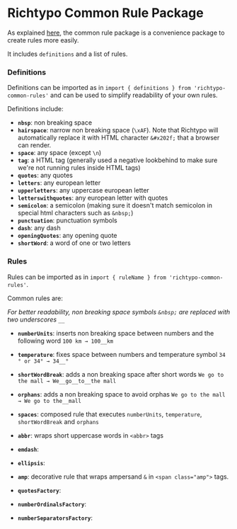 # Richtypo Common Rule Package

As explained [here](https://github.com/sapegin/richtypo.js/tree/next#rule-packages), the common rule package is a convenience package to create rules more easily.

It includes `definitions` and a list of rules.

### Definitions

Definitions can be imported as in `import { definitions } from 'richtypo-common-rules'` and can be used to simplify readability of your own rules.

Definitions include:

- **`nbsp`**: non breaking space
- **`hairspace`**: narrow non breaking space (`\xAF`). Note that Richtypo will automatically replace it with HTML character `&#x202f;` that a browser can render.
- **`space`**: any space (except `\n`)
- **`tag`**: a HTML tag (generally used a negative lookbehind to make sure we're not running rules inside HTML tags)
- **`quotes`**: any quotes
- **`letters`**: any european letter
- **`upperletters`**: any uppercase european letter
- **`letterswithquotes`**: any european letter with quotes
- **`semicolon`**: a semicolon (making sure it doesn't match semicolon in special html characters such as `&nbsp;`)
- **`punctuation`**: punctuation symbols
- **`dash`**: any dash
- **`openingQuotes`**: any opening quote
- **`shortWord`**: a word of one or two letters

### Rules

Rules can be imported as in `import { ruleName } from 'richtypo-common-rules'`.

Common rules are:

_For better readability, non breaking space symbols `&nbsp;` are replaced with two underscores `__`_

- **`numberUnits`**: inserts non breaking space between numbers and the following word `100 km → 100__km`
- **`temperature`**: fixes space between numbers and temperature symbol `34 ° or 34° → 34__°`
- **`shortWordBreak`**: adds a non breaking space after short words `We go to the mall → We__go__to__the mall`
- **`orphans`**: adds a non breaking space to avoid orphas `We go to the mall → We go to the__mall`
- **`spaces`**: composed rule that executes `numberUnits`, `temperature`, `shortWordBreak` and `orphans`
- **`abbr`**: wraps short uppercase words in `<abbr>` tags
- **`emdash`**:
- **`ellipsis`**:
- **`amp`**: decorative rule that wraps ampersand `&` in `<span class="amp">` tags.

- **`quotesFactory`**:
- **`numberOrdinalsFactory`**:
- **`numberSeparatorsFactory`**:
